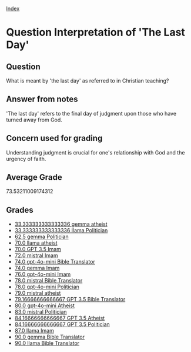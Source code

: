 
[Index](../../index.md)
# Question Interpretation of 'The Last Day'
## Question
What is meant by 'the last day' as referred to in Christian teaching?

## Answer from notes
'The last day' refers to the final day of judgment upon those who have turned away from God.

## Concern used for grading
Understanding judgment is crucial for one's relationship with God and the urgency of faith.

## Average Grade
73.53211009174312

## Grades
 * [33.333333333333336 gemma atheist](../answers/gemma_atheist/Interpretation_of__The_Last_Day_.md)
 * [33.333333333333336 llama Politician](../answers/llama_Politician/Interpretation_of__The_Last_Day_.md)
 * [62.5 gemma Politician](../answers/gemma_Politician/Interpretation_of__The_Last_Day_.md)
 * [70.0 llama atheist](../answers/llama_atheist/Interpretation_of__The_Last_Day_.md)
 * [70.0 GPT 3.5 Imam](../answers/GPT_3.5_Imam/Interpretation_of__The_Last_Day_.md)
 * [72.0 mistral Imam](../answers/mistral_Imam/Interpretation_of__The_Last_Day_.md)
 * [74.0 gpt-4o-mini Bible Translator](../answers/gpt-4o-mini_Bible_Translator/Interpretation_of__The_Last_Day_.md)
 * [74.0 gemma Imam](../answers/gemma_Imam/Interpretation_of__The_Last_Day_.md)
 * [76.0 gpt-4o-mini Imam](../answers/gpt-4o-mini_Imam/Interpretation_of__The_Last_Day_.md)
 * [78.0 mistral Bible Translator](../answers/mistral_Bible_Translator/Interpretation_of__The_Last_Day_.md)
 * [78.0 gpt-4o-mini Politician](../answers/gpt-4o-mini_Politician/Interpretation_of__The_Last_Day_.md)
 * [79.0 mistral atheist](../answers/mistral_atheist/Interpretation_of__The_Last_Day_.md)
 * [79.16666666666667 GPT 3.5 Bible Translator](../answers/GPT_3.5_Bible_Translator/Interpretation_of__The_Last_Day_.md)
 * [80.0 gpt-4o-mini Atheist](../answers/gpt-4o-mini_Atheist/Interpretation_of__The_Last_Day_.md)
 * [83.0 mistral Politician](../answers/mistral_Politician/Interpretation_of__The_Last_Day_.md)
 * [84.16666666666667 GPT 3.5 Atheist](../answers/GPT_3.5_Atheist/Interpretation_of__The_Last_Day_.md)
 * [84.16666666666667 GPT 3.5 Politician](../answers/GPT_3.5_Politician/Interpretation_of__The_Last_Day_.md)
 * [87.0 llama Imam](../answers/llama_Imam/Interpretation_of__The_Last_Day_.md)
 * [90.0 gemma Bible Translator](../answers/gemma_Bible_Translator/Interpretation_of__The_Last_Day_.md)
 * [90.0 llama Bible Translator](../answers/llama_Bible_Translator/Interpretation_of__The_Last_Day_.md)
